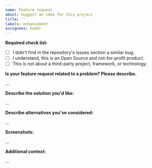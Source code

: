 ```yaml
---
name: Feature request
about: Suggest an idea for this project
title: ''
labels: enhancement
assignees: koddr
---
```


<!-- ⚡️ Please create an issue BEFORE submitting a pull request! ⚡️ -->

**Required check list:**

- [ ] I didn't find in the repository's issues section a similar bug.
- [ ] I understand, this is an Open Source and not-for-profit product.
- [ ] This is not about a third-party project, framework, or technology.

**Is your feature request related to a problem? Please describe.**

<!-- A clear and concise description of what the issue is. -->

...

**Describe the solution you'd like:**

<!-- A clear and concise description of what you want to happen. -->

...

**Describe alternatives you've considered:**

<!-- A clear and concise description of any alternative solutions. -->

...

**Screenshots:**

<!-- If applicable, add screenshots to help explain your feature. -->

...

**Additional context:**

<!-- Any other context or screenshots about the feature request here. -->

...
